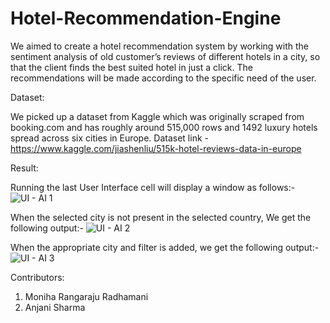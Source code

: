 # Hotel-Recommendation-Engine
We aimed to create a hotel recommendation system by working with the sentiment analysis of old customer’s reviews of different hotels in a city, so that the client finds the best suited hotel in just a click. The recommendations will be made according to the specific need of the user.

Dataset:

We picked up a dataset from Kaggle which was originally scraped from booking.com and has roughly around 515,000 rows and 1492 luxury hotels spread across six cities in Europe. Dataset link - https://www.kaggle.com/jiashenliu/515k-hotel-reviews-data-in-europe

Result:

Running the last User Interface cell will display a window as follows:-
![UI - AI 1](https://user-images.githubusercontent.com/63999177/179422875-8194a8a1-426f-48d4-a184-5ccbf8ce9894.JPG)

When the selected city is not present in the selected country, We get the following output:-
![UI - AI 2](https://user-images.githubusercontent.com/63999177/179422885-d5040261-069b-4782-b84f-43d241af56a2.JPG)

When the appropriate city and filter is added, we get the following output:-
![UI - AI 3](https://user-images.githubusercontent.com/63999177/179422900-06c9c369-2eb6-4996-8a7c-d02368ab0332.JPG)

Contributors:
1. Moniha Rangaraju Radhamani
2. Anjani Sharma
